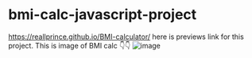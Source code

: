 # bmi-calc-javascript-project
 https://reallprince.github.io/BMI-calculator/  here is previews link for this project.
 This is image of BMI calc 👇👇
![image](https://user-images.githubusercontent.com/76416693/155087391-e1d1f785-24a6-4cba-a91a-3e99006034b3.png)
